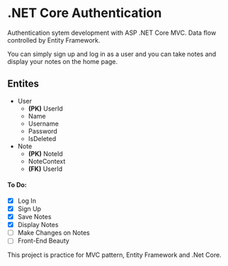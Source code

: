 # .NET Core Authentication
Authentication sytem development with ASP .NET Core MVC. Data flow controlled by Entity Framework.

You can simply sign up and log in as a user and you can take notes and display your notes on the home page.

## Entites

 - User
	 - **(PK)** UserId
	- Name
	- Username
	- Password
	- IsDeleted
- Note
	- **(PK)** NoteId
	- NoteContext
	- **(FK)** UserId

#### To Do:
- [x] Log In
- [x] Sign Up
- [x] Save Notes
- [x] Display Notes
- [ ] Make Changes on Notes
- [ ] Front-End Beauty

This project is practice for MVC pattern, Entity Framework and .Net Core.
